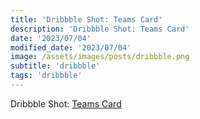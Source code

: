```yaml
---
title: 'Dribbble Shot: Teams Card'
description: 'Dribbble Shot: Teams Card'
date: '2023/07/04'
modified_date: '2023/07/04'
image: /assets/images/posts/dribbble.png
subtitle: 'dribbble'
tags: 'dribbble'
---
```


Dribbble Shot: [Teams Card](https://dribbble.com/shots/2858219-Teams-Card)

